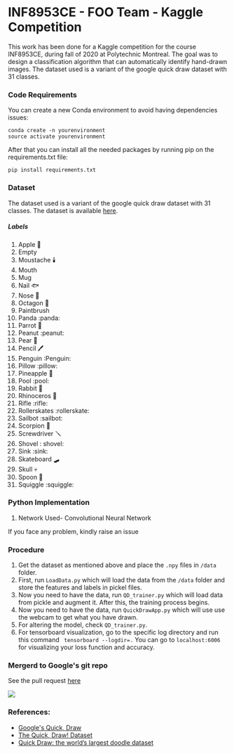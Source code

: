 # INF8953CE - FOO Team - Kaggle Competition

This work has been done for a Kaggle competition for the course INF8953CE, during fall of 2020 at
Polytechnic Montreal. The goal was to design a classification algorithm that can
automatically identify hand-drawn images. The dataset used is a variant of the google quick draw dataset with 31 classes.

### Code Requirements
You can create a new Conda environment to avoid having dependencies issues:
```
conda create -n yourenvironment
source activate yourenvironment
```
After that you can install all the needed packages by running pip on the requirements.txt file:

```pip install requirements.txt```

### Dataset
The dataset used is a variant of the google quick draw dataset with 31 classes.
The dataset is available [here](https://www.kaggle.com/c/f2020-INF8953CE/data).

##### Labels
1) Apple :apple:
2) Empty 	
3) Moustache 🕯️
4) Mouth 
5) Mug
6) Nail :fish:
6) Nose :guitar:
7) Octagon :icecream:
8) Paintbrush
9) Panda :panda:
10) Parrot :parrot:
11) Peanut :peanut:
12) Pear :pear:
13) Pencil :pen:
14) Penguin :Penguin:
15) Pillow :pillow:
16) Pineapple :pineapple:
17) Pool :pool:
18) Rabbit :rabbit:
19) Rhinoceros :rhinoceros:
20) Rifle :rifle:
21) Rollerskates :rollerskate:
22) Sailbot :sailbot:
22) Scorpion :scorpion:
23) Screwdriver :screwdriver:
24) Shovel : shovel:
25) Sink :sink:
26) Skateboard :skateboard:
27) Skull :skull:
28) Spoon :spoon:
29) Squiggle :squiggle:

### Python  Implementation

1) Network Used- Convolutional Neural Network

If you face any problem, kindly raise an issue

### Procedure

1) Get the dataset as mentioned above and place the `.npy` files in `/data` folder.
2) First, run `LoadData.py` which will load the data from the `/data` folder and store the features and labels in  pickel files.
3) Now you need to have the data, run `QD_trainer.py` which will load data from pickle and augment it. After this, the training process begins.
2) Now you need to have the data, run `QuickDrawApp.py` which will use use the webcam to get what you have drawn.
3) For altering the model, check `QD_trainer.py`.
4) For tensorboard visualization, go to the specific log directory and run this command ` tensorboard --logdir=.` You can go to `localhost:6006` for visualizing your loss function and accuracy.

### Mergerd to Google's git repo
See the pull request [here](https://github.com/googlecreativelab/quickdraw-dataset/pull/25)

<img src="https://github.com/akshaybahadur21/QuickDraw/blob/master/qd.gif">

### References:
 
 - [Google's Quick, Draw](https://quickdraw.withgoogle.com/) 
 - [The Quick, Draw! Dataset](https://github.com/googlecreativelab/quickdraw-dataset)
 - [Quick Draw: the world’s largest doodle dataset](https://towardsdatascience.com/quick-draw-the-worlds-largest-doodle-dataset-823c22ffce6b)




